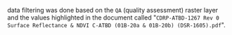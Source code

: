 data filtering was done based on the `QA` (quality assessment) raster layer and the values highlighted in the document called "`CDRP-ATBD-1267 Rev 0 Surface Reflectance & NDVI C-ATBD (01B-20a & 01B-20b) (DSR-1605).pdf`".
